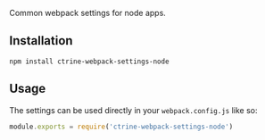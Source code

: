 Common webpack settings for node apps.

## Installation

```shell
npm install ctrine-webpack-settings-node
```

## Usage

The settings can be used directly in your `webpack.config.js` like so:

```Javascript
module.exports = require('ctrine-webpack-settings-node')
```
